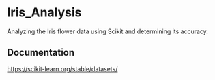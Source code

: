 # Iris_Analysis

Analyzing the Iris flower data using Scikit and determining its accuracy.

## Documentation
https://scikit-learn.org/stable/datasets/
